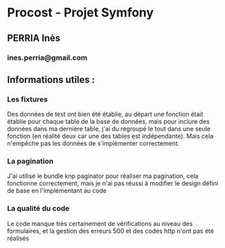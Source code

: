 # Procost - Projet Symfony 

<h2> PERRIA Inès </h2>
<h3> ines.perria@gmail.com </h3>

<h2> Informations utiles :</h2>

<h3> Les fixtures </h3>
<p> Des données de test ont bien été établie, au départ une fonction était établie pour chaque table de la base de données, mais pour inclure des données dans ma dernière table, j'ai du regroupé le tout dans une seule fonction (en réalité deux car une des tables est indépendante). Mais cela n'empêche pas les données de s'implémenter correctement. </p>

<h3> La pagination </h3>
<p> J'ai utilisé le bundle knp paginator pour réaliser ma pagination, cela fonctionne correctement, mais je n'ai pas réussi à modifier le design défini de base en l'implémentant au code </p>

<h3> La qualité du code </h3>
<p> Le code manque très certainement de vérifications au niveau des formulaires, et la gestion des erreurs 500 et des codes http n'ont pas été réalisés</p>
